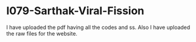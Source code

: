 # I079-Sarthak-Viral-Fission
I have uploaded the pdf having all the codes and ss. Also I have uploaded the raw files for the website. 
